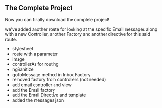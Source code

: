 ## The Complete Project

Now you can finally download the complete project!

we've added another route for looking at the specific Email messages along with a new Controller, another Factory and another directive for this said route.

- stylesheet
- route with a parameter
- image
- controllerAs for routing
- ngSanitize
- goToMessage method in Inbox Factory
- removed factory from controllers (not needed)
- add email controller and view
- add the Email factory
- add the Email Directive and template
- added the messages json



